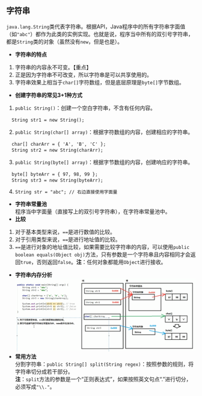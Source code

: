 ## 字符串
`java.lang.String`类代表字符串。根据API，Java程序中的所有字符串字面值（如`"abc"`）都作为此类的实例实现。也就是说，程序当中所有的双引号字符串，都是`String`类的对象（虽然没有`new`，但是也是）。
- **字符串的特点**
1. 字符串的内容永不可变。【重点】
2. 正是因为字符串不可改变，所以字符串是可以共享使用的。
3. 字符串效果上相当于`char[]`字符数组，但是底层原理是`byte[]`字节数组。
- **创建字符串的常见3+1种方式**     
1. `public String()`：创建一个空白字符串，不含有任何内容。  
```
  String str1 = new String();
```
2. `public String(char[] array)`：根据字符数组的内容，创建相应的字符串。
```
  char[] charArr = { 'A', 'B', 'C' };
  String str2 = new String(charArr);
```
3. `public String(byte[] array)`：根据字节数组的内容，创建响应的字符串。 
```
  byte[] byteArr = { 97, 98, 99 };
  String str3 = new String(byteArr);
```   
4. `String str = "abc"; // 右边直接使用字面量`
- **字符串常量池**  
程序当中字面量（直接写上的双引号字符串），在字符串常量池中。
- **比较**
1. 对于基本类型来说，`==`是进行数值的比较。
2. 对于引用类型来说，`==`是进行地址值的比较。
3. `==`是进行对象的地址值比较，如果需要比较字符串的内容，可以使用`public boolean equals(Object obj)`方法，只有参数是一个字符串且内容相同才会返回`true`，否则返回`false`。**注**：任何对象都能用`Object`进行接收。
- **字符串内存分析**
![](./Pics/字符串1.png)
- **常用方法**  
分割字符串：`public String[] split(String regex)`：按照参数的规则，将字符串切分成若干部分。  
**注**：`split`方法的参数是一个“正则表达式”，如果按照英文句点“.”进行切分，必须写成`"\\."`。
